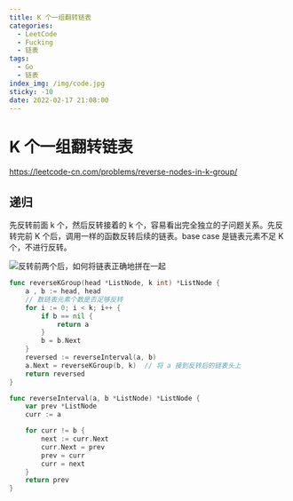 ```yaml
---
title: K 个一组翻转链表
categories:
  - LeetCode
  - Fucking
  - 链表
tags:
  - Go
  - 链表
index_img: /img/code.jpg
sticky: -10
date: 2022-02-17 21:08:00
---
```


# K 个一组翻转链表

https://leetcode-cn.com/problems/reverse-nodes-in-k-group/

## 递归

先反转前面 k 个，然后反转接着的 k 个，容易看出完全独立的子问题关系。先反转完前 K 个后，调用一样的函数反转后续的链表。base case 是链表元素不足 K 个，不进行反转。

![反转前两个后，如何将链表正确地拼在一起](https://labuladong.gitee.io/algo/images/kgroup/6.jpg)

```go
func reverseKGroup(head *ListNode, k int) *ListNode {
    a , b := head, head
    // 数链表元素个数是否足够反转
    for i := 0; i < k; i++ {
        if b == nil {
            return a
        }
        b = b.Next
    }
    reversed := reverseInterval(a, b)
    a.Next = reverseKGroup(b, k)  // 将 a 接到反转后的链表头上
    return reversed
}

func reverseInterval(a, b *ListNode) *ListNode {
    var prev *ListNode
    curr := a

    for curr != b {
        next := curr.Next
        curr.Next = prev
        prev = curr
        curr = next
    }
    return prev
}
```
